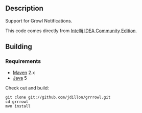 Description
-----------

Support for Growl Notifications.

This code comes directly from [Intellij IDEA Community Edition](http://www.jetbrains.org/display/IJOS/Home).

Building
--------

### Requirements

* [Maven](http://maven.apache.org) 2.x
* [Java](http://java.sun.com/) 5

Check out and build:

    git clone git://github.com/jdillon/grrrowl.git
    cd grrrowl
    mvn install
